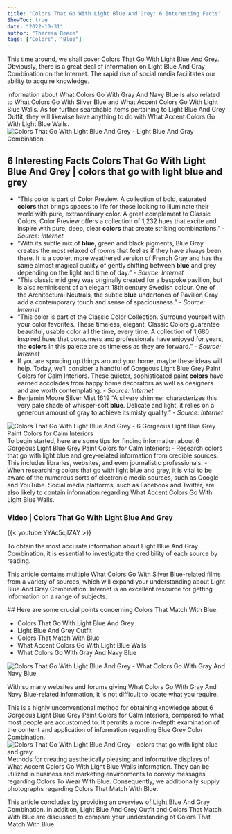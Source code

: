 ```yaml
---
title: "Colors That Go With Light Blue And Grey: 6 Interesting Facts"
ShowToc: true 
date: "2022-10-31"
author: "Theresa Reece" 
tags: ["Colors", "Blue"]
---
```


	
This time around, we shall cover Colors That Go With Light Blue And Grey. Obviously, there is a great deal of information on Light Blue And Gray Combination on the Internet. The rapid rise of social media facilitates our ability to acquire knowledge.

information about What Colors Go With Gray And Navy Blue is also related to What Colors Go With Silver Blue and What Accent Colors Go With Light Blue Walls. As for further searchable items pertaining to Light Blue And Grey Outfit, they will likewise have anything to do with What Accent Colors Go With Light Blue Walls.
<img loading="lazy" src="http://soowomen.com/wp-content/uploads/2019/12/80-Pretty-and-Attractive-Blue-Hair-Style_48.jpg" onerror="this.onerror=null;this.src='https://blogger.googleusercontent.com/img/a/AVvXsEhe7F7TRXHtjiKvHb5vS7DmnxvpHiDyoYyYvm1nHB3Qp2_w3BnM6A2eq4v7FYxCC9bfZt3a9vIMtAYEKUiaDQbHMg-ViyGmRIj39MLp0bGFfgfYw1Dc9q_H-T0wiTm3l0Uq42dETrN9eC8aGJ9_IORZsxST1AcLR7np1koOfcc7tnHa4S8Mwz_xD9d0=s16000';" alt="Colors That Go With Light Blue And Grey - Light Blue And Gray Combination" >

## 6 Interesting Facts Colors That Go With Light Blue And Grey | colors that go with light blue and grey
-   “This color is part of Color Preview. A collection of bold, saturated **colors** that brings spaces to life for those looking to illuminate their world with pure, extraordinary color. A great complement to Classic Colors, Color Preview offers a collection of 1,232 hues that excite and inspire with pure, deep, clear **colors** that create striking combinations.” - <cite>Source: Internet</cite>
-   “With its subtle mix of **blue**, green and black pigments, Blue Gray creates the most relaxed of rooms that feel as if they have always been there. It is a cooler, more weathered version of French Gray and has the same almost magical quality of gently shifting between **blue** and grey depending on the light and time of day.” - <cite>Source: Internet</cite>
-   “This classic mid grey was originally created for a bespoke pavilion, but is also reminiscent of an elegant 18th century Swedish colour. One of the Architectural Neutrals, the subtle **blue** undertones of Pavilion Gray add a contemporary touch and sense of spaciousness.” - <cite>Source: Internet</cite>
-   “This color is part of the Classic Color Collection. Surround yourself with your color favorites. These timeless, elegant, Classic Colors guarantee beautiful, usable color all the time, every time. A collection of 1,680 inspired hues that consumers and professionals have enjoyed for years, the **colors** in this palette are as timeless as they are forward.” - <cite>Source: Internet</cite>
-   If you are sprucing up things around your home, maybe these ideas will help. Today, we’ll consider a handful of Gorgeous Light Blue Grey Paint Colors for Calm Interiors. These quieter, sophisticated paint **colors** have earned accolades from happy home decorators as well as designers and are worth contemplating. - <cite>Source: Internet</cite>
-   Benjamin Moore Silver Mist 1619 “A silvery shimmer characterizes this very pale shade of whisper-soft **blue**. Delicate and light, it relies on a generous amount of gray to achieve its misty quality.” - <cite>Source: Internet</cite>


<img loading="lazy" src="http://www.inspiredluv.com/wp-content/uploads/2016/11/11-grey-blue-hair-color.jpg" onerror="this.onerror=null;this.src='https://blogger.googleusercontent.com/img/a/AVvXsEhe7F7TRXHtjiKvHb5vS7DmnxvpHiDyoYyYvm1nHB3Qp2_w3BnM6A2eq4v7FYxCC9bfZt3a9vIMtAYEKUiaDQbHMg-ViyGmRIj39MLp0bGFfgfYw1Dc9q_H-T0wiTm3l0Uq42dETrN9eC8aGJ9_IORZsxST1AcLR7np1koOfcc7tnHa4S8Mwz_xD9d0=s16000';" alt="Colors That Go With Light Blue And Grey - 6 Gorgeous Light Blue Grey Paint Colors for Calm Interiors" >
To begin started, here are some tips for finding information about 6 Gorgeous Light Blue Grey Paint Colors for Calm Interiors:
- Research colors that go with light blue and grey-related information from credible sources. This includes libraries, websites, and even journalistic professionals.
- When researching colors that go with light blue and grey, it is vital to be aware of the numerous sorts of electronic media sources, such as Google and YouTube. Social media platforms, such as Facebook and Twitter, are also likely to contain information regarding What Accent Colors Go With Light Blue Walls.

### Video | Colors That Go With Light Blue And Grey
{{< youtube YYAc5cjIZAY >}} 

To obtain the most accurate information about Light Blue And Gray Combination, it is essential to investigate the credibility of each source by reading.

This article contains multiple What Colors Go With Silver Blue-related films from a variety of sources, which will expand your understanding about Light Blue And Gray Combination. Internet is an excellent resource for getting information on a range of subjects.
<script async="async" data-cfasync="false" src="//normallydemandedalter.com/fe63df3c5408708b15d8dc3d9b206b31/invoke.js"></script>
<div id="container-fe63df3c5408708b15d8dc3d9b206b31"></div>
## Here are some crucial points concerning Colors That Match With Blue:

- Colors That Go With Light Blue And Grey
- Light Blue And Grey Outfit
- Colors That Match With Blue
- What Accent Colors Go With Light Blue Walls
- What Colors Go With Gray And Navy Blue

 <img loading="lazy" src="https://i.pinimg.com/736x/61/1b/0c/611b0cccb6ab7d8923ce3b1000c375d1.jpg" onerror="this.onerror=null;this.src='https://blogger.googleusercontent.com/img/a/AVvXsEhe7F7TRXHtjiKvHb5vS7DmnxvpHiDyoYyYvm1nHB3Qp2_w3BnM6A2eq4v7FYxCC9bfZt3a9vIMtAYEKUiaDQbHMg-ViyGmRIj39MLp0bGFfgfYw1Dc9q_H-T0wiTm3l0Uq42dETrN9eC8aGJ9_IORZsxST1AcLR7np1koOfcc7tnHa4S8Mwz_xD9d0=s16000';" alt="Colors That Go With Light Blue And Grey - What Colors Go With Gray And Navy Blue" >

With so many websites and forums giving What Colors Go With Gray And Navy Blue-related information, it is not difficult to locate what you require.

This is a highly unconventional method for obtaining knowledge about 6 Gorgeous Light Blue Grey Paint Colors for Calm Interiors, compared to what most people are accustomed to. It permits a more in-depth examination of the content and application of information regarding Blue Grey Color Combination.
<img loading="lazy" src="https://www.interiorsbycolor.com/wp-content/uploads/2018/03/Benjamin-Moore-Brittany-Blue-Bedroom.jpg" onerror="this.onerror=null;this.src='https://blogger.googleusercontent.com/img/a/AVvXsEhe7F7TRXHtjiKvHb5vS7DmnxvpHiDyoYyYvm1nHB3Qp2_w3BnM6A2eq4v7FYxCC9bfZt3a9vIMtAYEKUiaDQbHMg-ViyGmRIj39MLp0bGFfgfYw1Dc9q_H-T0wiTm3l0Uq42dETrN9eC8aGJ9_IORZsxST1AcLR7np1koOfcc7tnHa4S8Mwz_xD9d0=s16000';" alt="Colors That Go With Light Blue And Grey - colors that go with light blue and grey" >
Methods for creating aesthetically pleasing and informative displays of What Accent Colors Go With Light Blue Walls information. They can be utilized in business and marketing environments to convey messages regarding Colors To Wear With Blue. Consequently, we additionally supply photographs regarding Colors That Match With Blue.

This article concludes by providing an overview of Light Blue And Gray Combination. In addition, Light Blue And Grey Outfit and Colors That Match With Blue are discussed to compare your understanding of Colors That Match With Blue.
	
	

